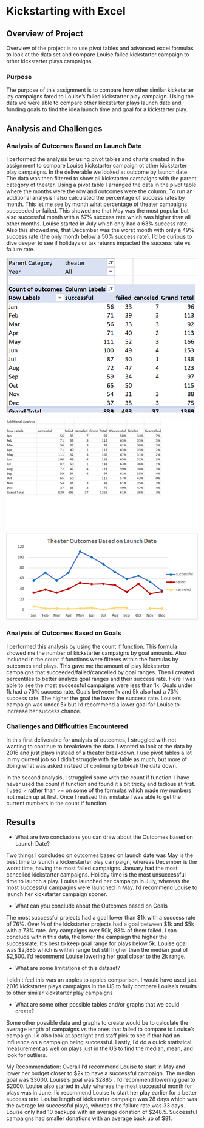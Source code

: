 # Kickstarting with Excel

## Overview of Project
Overview of the project is to use pivot tables and advanced excel formulas to look at the data set and compare Louise failed kickstarter campaign to other kickstarter plays campaigns. 
### Purpose
The purpose of this assignment is to compare how other similar kickstarter lay campaigns fared to Louise’s failed kickstarter play campaign. Using the data we were able to compare other kickstarter plays launch date and funding goals to find the idea launch time and goal for a kickstarter play. 
## Analysis and Challenges

### Analysis of Outcomes Based on Launch Date
I performed the analysis by using pivot tables and charts created in the assignment to compare Louise kickstarter campaign ot other kickstarter play campaigns. In the deliverable we looked at outcome by launch date. The data was then filtered to show all kickstarter campaigns with the parent category of theater. Using a pivot table I arranged the data in the pivot table where the months were the row and outcomes were the column. To run an additional analysis I also calculated the percentage of success rates by month.  This let me see by month what percentage of theater campaigns succeeded or failed. 
This showed me that May was the most popular but also successful month with a 67% success rate which was higher than all other months. Louise started in July which only had a 63% success rate. Also this showed me, that December was the worst month with only a 49% success rate (the only month below a 50% success rate). 
I’d be curious to dive deeper to see if holidays or tax returns impacted the success rate vs failure rate. 
 
![](images/LaunchDateChart.png)

![](images/AdditionalAnalysisLaunchDate.png) 

![](resources/Theater_Outcomes_Vs_Launch.png)
 
 
### Analysis of Outcomes Based on Goals
I performed this analysis by using the count if function. This formula showed me the number of kickstarter campaigns by goal amounts. Also included in the count if functions were filteres within the formulas by outcomes and plays.  This gave me the amount of play kickstarter campaigns that succeeded/failed/cancelled by goal ranges. Then I created percentiles to better analyze goal ranges and their success rate. 
Here I was able to see the most successful campaigns were less than 1k. Goals under 1k had a 76% success rate. Goals between 1k and 5k also had a 73% success rate. The higher the goal the lower the success rate. Louise’s campaign was under 5k but I’d recommend a lower goal for Louise to increase her success chance.   

 


 

### Challenges and Difficulties Encountered
In this first deliverable for analysis of outcomes, I struggled with not wanting to continue to breakdown the data. I wanted to look at the data by 2016 and just plays instead of a theater breakdown. I use pivot tables a lot in my current job so I didn’t struggle with the table as much, but more of doing what was asked instead of continuing to break the data down.

In the second analysis, I struggled some with the count if function. I have never used the count if function and found it a bit tricky and tedious at first. I used > rather than >= on some of the formulas which made my numbers not match up at first. Once I realized this mistake I was able to get the current numbers in the count if function. 
## Results
- What are two conclusions you can draw about the Outcomes based on Launch Date?

Two things I concluded on outcomes based on launch date was May is the best time to launch a kickerstarter play campaign, whereas December is the worst time, having the most failed campaigns. January had the most cancelled kickstarter campaigns. Holiday time is the most unsuccessful time to launch a play.  Louise launched her campaign in July, whereas the most successful campagins were launched in May. I’d recommend Louise to launch her kickstarter campaign sooner. 
- What can you conclude about the Outcomes based on Goals

The most successful projects had a goal lower than $1k with a success rate of 76%. Over ½ of the kickstarter projects had a goal between $1k and $5k with a 73% rate.  Any campaigns over 50k, 88% of them failed. I can conclude within this data, the lower the campaign the higher the successrate. 
 It’s best to keep goal range for plays below 5k. Louise goal was $2,885 which is within range but still higher than the median goal of $2,500. I’d recommend Louise lowering her goal closer to the 2k range. 
- What are some limitations of this dataset?

I didn’t feel this was an apples to apples comparison. I would have used just 2016 kickstarter plays campaigns in the US to fully compare Louise’s results to other similar kickstarter play campaigns 
- What are some other possible tables and/or graphs that we could create?

Some other possible data and graphs to create would be to calculate the average length of campaigns vs the ones that failed to compare to Louise’s campaign. I’d also look at spotlight and staff pick to see if that had an influence on a campaign being successful. Lastly, I’d do a quick statistical measurement as well on plays just in the US to find the median, mean, and look for outliers. 

My Recommendation: 
Overall I’d recommend Louise to start in May and lower her budget closer to $2k to have a successful campaign. The median goal was $3000.  Louise’s goal was $2885 . I’d recommend lowering goal to $2000. Louise also started in July whereas the most successful month for plays was in June. I’d recommend Louise to start her play earlier for a better success rate. Louise length of kickstarter campaign was 28 days which was the average for successful plays, whereas the failure rate was 33 days. Louise only had 10 backups with an average donation of $248.5. Successful campaigns had smaller donations with an average back up of $81.

